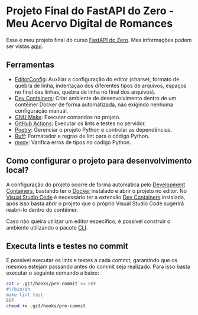 # Projeto Final do FastAPI do Zero - Meu Acervo Digital de Romances

Esse é meu projeto final do curso [FastAPI do Zero](https://fastapidozero.dunossauro.com/). Mas informações podem ser vistas [aqui](https://fastapidozero.dunossauro.com/14/).

## Ferramentas

- [EditorConfig](https://editorconfig.org/): Auxiliar a configuração do editor (charset, formato de quebra de linha, indentação dos diferentes tipos de arquivos, espaços no final das linhas, quebra de linha no final dos arquivos).
- [Dev Containers](https://containers.dev/): Criar ambiente de desenvolvimento dentro de um contêiner Docker de forma automatizada, não exigindo nenhuma configuração manual.
- [GNU Make](https://www.gnu.org/software/make/): Executar comandos no projeto.
- [GitHub Actions](https://docs.github.com/pt/actions): Executar os lints e testes no servidor.
- [Poetry](https://python-poetry.org/): Gerenciar o projeto Python e controlar as dependências.
- [Ruff](https://docs.astral.sh/ruff/): Formatador e regras de lint para o código Python.
- [mypy](https://www.mypy-lang.org/): Varifica erros de tipos no código Python.

## Como configurar o projeto para desenvolvimento local?

A configuração do projeto ocorre de forma automática pelo [Development Containers](https://containers.dev/), bastando ter o [Docker](https://docs.docker.com/engine/install/) instalado e abrir o projeto no editor. No [Visual Studio Code](https://code.visualstudio.com/) é necessário ter a extensão [Dev Containers](https://marketplace.visualstudio.com/items?itemName=ms-vscode-remote.remote-containers) instalada, após isso basta abrir o projeto que o próprio Visual Studio Code sugerirá reabri-lo dentro do contêiner.

Caso não queira utilizar um editor específico, é possível construir o ambiente utilizando o pacote [CLI](https://www.npmjs.com/package/@devcontainers/cli).

## Executa lints e testes no commit

É possível executar os lints e testes a cada commit, garantindo que os mesmos estejam passando antes do commit seja realizado. Para isso basta executar o seguinte comando a baixo:

```sh
cat > .git/hooks/pre-commit << EOF
#!/bin/sh
make lint test
EOF
chmod +x .git/hooks/pre-commit
```
